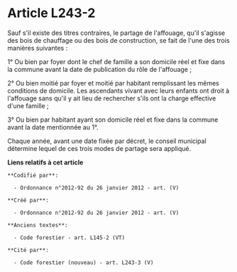 # Article L243-2

Sauf s'il existe des titres contraires, le partage de l'affouage, qu'il s'agisse des bois de chauffage ou des bois de
construction, se fait de l'une des trois manières suivantes :

1° Ou bien par foyer dont le chef de famille a son domicile réel et fixe dans la commune avant la date de publication du rôle
de l'affouage ;

2° Ou bien moitié par foyer et moitié par habitant remplissant les mêmes conditions de domicile. Les ascendants vivant avec
leurs enfants ont droit à l'affouage sans qu'il y ait lieu de rechercher s'ils ont la charge effective d'une famille ;

3° Ou bien par habitant ayant son domicile réel et fixe dans la commune avant la date mentionnée au 1°.

Chaque année, avant une date fixée par décret, le conseil municipal détermine lequel de ces trois modes de partage sera
appliqué.

**Liens relatifs à cet article**

	**Codifié par**:

	  - Ordonnance n°2012-92 du 26 janvier 2012 - art. (V)

	**Créé par**:

	  - Ordonnance n°2012-92 du 26 janvier 2012 - art. (V)

	**Anciens textes**:

	  - Code forestier - art. L145-2 (VT)

	**Cité par**:

	  - Code forestier (nouveau) - art. L243-3 (V)
